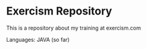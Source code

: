 # Exercism Repository

This is a repository about my training at exercism.com

Languages: JAVA (so far)

